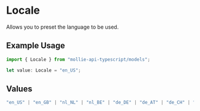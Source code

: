 # Locale

Allows you to preset the language to be used.

## Example Usage

```typescript
import { Locale } from "mollie-api-typescript/models";

let value: Locale = "en_US";
```

## Values

```typescript
"en_US" | "en_GB" | "nl_NL" | "nl_BE" | "de_DE" | "de_AT" | "de_CH" | "fr_FR" | "fr_BE" | "es_ES" | "ca_ES" | "pt_PT" | "it_IT" | "nb_NO" | "sv_SE" | "fi_FI" | "da_DK" | "is_IS" | "hu_HU" | "pl_PL" | "lv_LV" | "lt_LT" | "null"
```